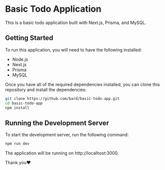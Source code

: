 # Basic Todo Application

This is a basic todo application built with Next.js, Prisma, and MySQL.

## Getting Started

To run this application, you will need to have the following installed:

- Node.js
- Next.js
- Prisma
- MySQL

Once you have all of the required dependencies installed, you can clone this repository and install the dependencies:

````bash
git clone https://github.com/bard/basic-todo-app.git
cd basic-todo-app
npm install
````

## Running the Development Server
To start the development server, run the following command:

```bash
npm run dev
````

The application will be running on http://localhost:3000.

Thank you❤️
